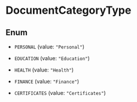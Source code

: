 

# DocumentCategoryType

## Enum


* `PERSONAL` (value: `"Personal"`)

* `EDUCATION` (value: `"Education"`)

* `HEALTH` (value: `"Health"`)

* `FINANCE` (value: `"Finance"`)

* `CERTIFICATES` (value: `"Certificates"`)




